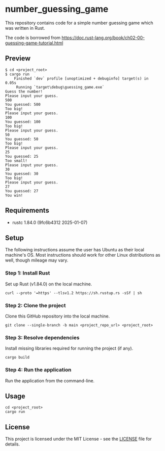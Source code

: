 # number_guessing_game

This repository contains code for a simple number guessing game which was written in Rust.  

The code is borrowed from  https://doc.rust-lang.org/book/ch02-00-guessing-game-tutorial.html

## Preview

    $ cd <project_root> 
    $ cargo run
        Finished `dev` profile [unoptimized + debuginfo] target(s) in 0.05s
         Running `target\debug\guessing_game.exe`
    Guess the number!
    Please input your guess.
    500
    You guessed: 500
    Too big!
    Please input your guess.
    100
    You guessed: 100
    Too big!
    Please input your guess.
    50
    You guessed: 50
    Too big!
    Please input your guess.
    25
    You guessed: 25
    Too small!
    Please input your guess.
    30
    You guessed: 30
    Too big!
    Please input your guess.
    27
    You guessed: 27
    You win!

## Requirements

- rustc 1.84.0 (9fc6b4312 2025-01-07)

## Setup
The following instructions assume the user has Ubuntu as their local machine's OS. Most instructions should work for other Linux distributions as well, though mileage may vary.

### Step 1: Install Rust
Set up Rust (v1.84.0) on the local machine.

    curl --proto '=https' --tlsv1.2 https://sh.rustup.rs -sSf | sh
    
### Step 2: Clone the project
Clone this GitHub repository into the local machine.
    
    git clone --single-branch -b main <project_repo_url> <project_root> 
    
### Step 3: Resolve dependencies 
Install missing libraries required for running the project (if any).
    
    cargo build
    
### Step 4: Run the application
Run the application from the command-line.

## Usage
    
    cd <project_root>
    cargo run

## License

This project is licensed under the MIT License - see the [LICENSE](LICENSE) file for details.
